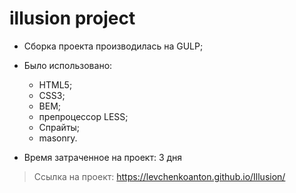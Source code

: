 # illusion project
* Сборка проекта производилась на GULP;
* Было использовано:
  * HTML5;
  * CSS3;
  * BEM;
  * препроцессор LESS;
  * Спрайты;
  * masonry.

* Время затраченное на проект: 3 дня

> Ссылка на проект:
https://levchenkoanton.github.io/Illusion/
